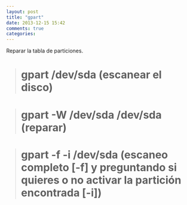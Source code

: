 ```yaml
---
layout: post
title: "gpart"
date: 2013-12-15 15:42
comments: true
categories: 
---
```

Reparar la tabla de particiones.

># gpart /dev/sda (escanear el disco)

># gpart -W /dev/sda /dev/sda (reparar)

># gpart -f -i /dev/sda (escaneo completo [-f] y preguntando si quieres o no activar la partición encontrada [-i])

